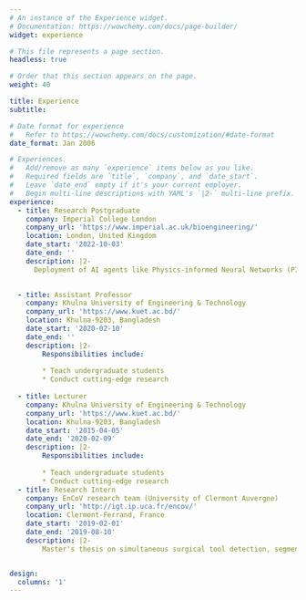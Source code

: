 ```yaml
---
# An instance of the Experience widget.
# Documentation: https://wowchemy.com/docs/page-builder/
widget: experience

# This file represents a page section.
headless: true

# Order that this section appears on the page.
weight: 40

title: Experience
subtitle:

# Date format for experience
#   Refer to https://wowchemy.com/docs/customization/#date-format
date_format: Jan 2006

# Experiences.
#   Add/remove as many `experience` items below as you like.
#   Required fields are `title`, `company`, and `date_start`.
#   Leave `date_end` empty if it's your current employer.
#   Begin multi-line descriptions with YAML's `|2-` multi-line prefix.
experience:	
  - title: Research Postgraduate
    company: Imperial College London
    company_url: 'https://www.imperial.ac.uk/bioengineering/'
    location: London, United Kingdom 
    date_start: '2022-10-03'
    date_end: ''
    description: |2-
      Deployment of AI agents like Physics-informed Neural Networks (PINNs) in the field of medical image computing. 

        	
  - title: Assistant Professor
    company: Khulna University of Engineering & Technology
    company_url: 'https://www.kuet.ac.bd/'
    location: Khulna-9203, Bangladesh
    date_start: '2020-02-10'
    date_end: ''
    description: |2-
        Responsibilities include:
        
        * Teach undergraduate students
        * Conduct cutting-edge research
        
  - title: Lecturer
    company: Khulna University of Engineering & Technology
    company_url: 'https://www.kuet.ac.bd/'
    location: Khulna-9203, Bangladesh
    date_start: '2015-04-05'
    date_end: '2020-02-09'
    description: |2-
        Responsibilities include:
        
        * Teach undergraduate students
        * Conduct cutting-edge research
  - title: Research Intern
    company: EnCoV research team (University of Clermont Auvergne)
    company_url: 'http://igt.ip.uca.fr/encov/'
    location: Clermont-Ferrand, France
    date_start: '2019-02-01'
    date_end: '2019-08-10'
    description: |2-        
        Master's thesis on simultaneous surgical tool detection, segmentation, and 3D tool's pose estimation employing AI and algebraic geometry. 


design:
  columns: '1'
---
```


